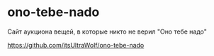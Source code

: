 # ono-tebe-nado
Сайт аукциона вещей, в которые никто не верил "Оно тебе надо"

https://github.com/itsUltraWolf/ono-tebe-nado
